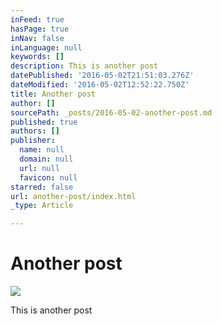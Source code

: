 ```yaml
---
inFeed: true
hasPage: true
inNav: false
inLanguage: null
keywords: []
description: This is another post
datePublished: '2016-05-02T21:51:03.276Z'
dateModified: '2016-05-02T12:52:22.750Z'
title: Another post
author: []
sourcePath: _posts/2016-05-02-another-post.md
published: true
authors: []
publisher:
  name: null
  domain: null
  url: null
  favicon: null
starred: false
url: another-post/index.html
_type: Article

---
```

# Another post
![](https://the-grid-user-content.s3-us-west-2.amazonaws.com/bfd43ba6-145a-47cd-b98d-d60f8e27d4a9.jpg)

This is another post